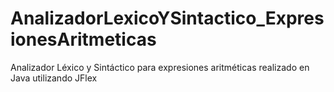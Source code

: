 # AnalizadorLexicoYSintactico_ExpresionesAritmeticas
Analizador Léxico y Sintáctico para expresiones aritméticas realizado en Java utilizando JFlex
